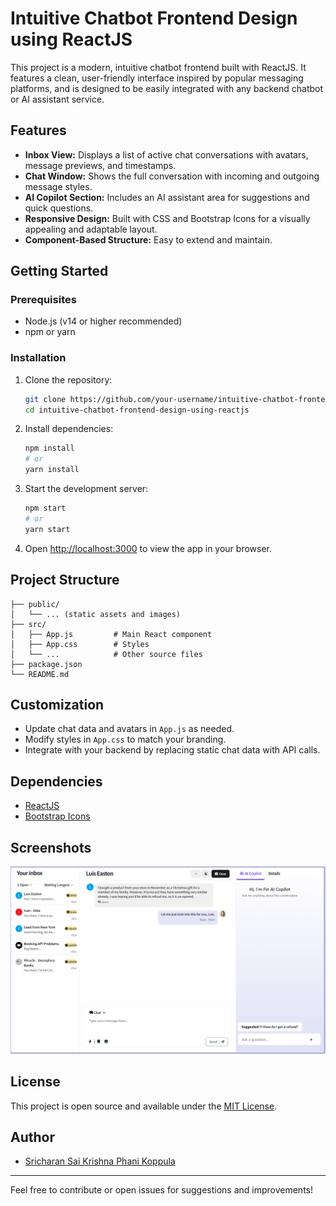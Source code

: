 # Intuitive Chatbot Frontend Design using ReactJS

This project is a modern, intuitive chatbot frontend built with ReactJS. It features a clean, user-friendly interface inspired by popular messaging platforms, and is designed to be easily integrated with any backend chatbot or AI assistant service.

## Features

- **Inbox View:** Displays a list of active chat conversations with avatars, message previews, and timestamps.
- **Chat Window:** Shows the full conversation with incoming and outgoing message styles.
- **AI Copilot Section:** Includes an AI assistant area for suggestions and quick questions.
- **Responsive Design:** Built with CSS and Bootstrap Icons for a visually appealing and adaptable layout.
- **Component-Based Structure:** Easy to extend and maintain.

## Getting Started

### Prerequisites
- Node.js (v14 or higher recommended)
- npm or yarn

### Installation
1. Clone the repository:
   ```sh
   git clone https://github.com/your-username/intuitive-chatbot-frontend-design-using-reactjs.git
   cd intuitive-chatbot-frontend-design-using-reactjs
   ```
2. Install dependencies:
   ```sh
   npm install
   # or
   yarn install
   ```
3. Start the development server:
   ```sh
   npm start
   # or
   yarn start
   ```
4. Open [http://localhost:3000](http://localhost:3000) to view the app in your browser.

## Project Structure

```
├── public/
│   └── ... (static assets and images)
├── src/
│   ├── App.js         # Main React component
│   ├── App.css        # Styles
│   └── ...            # Other source files
├── package.json
└── README.md
```

## Customization
- Update chat data and avatars in `App.js` as needed.
- Modify styles in `App.css` to match your branding.
- Integrate with your backend by replacing static chat data with API calls.

## Dependencies
- [ReactJS](https://reactjs.org/)
- [Bootstrap Icons](https://icons.getbootstrap.com/)

## Screenshots
<!-- Add a screenshot to the public/screenshots folder and update the path below -->
![alt text](https://raw.githubusercontent.com/phani-x507/Inituitive-Chatbot-Frontend-Design-using-ReactJs/refs/heads/master/Screenshots/sc1.png)


## License
This project is open source and available under the [MIT License](LICENSE).

## Author
- [Sricharan Sai Krishna Phani Koppula](https://github.com/phani-x507)

---
Feel free to contribute or open issues for suggestions and improvements!
